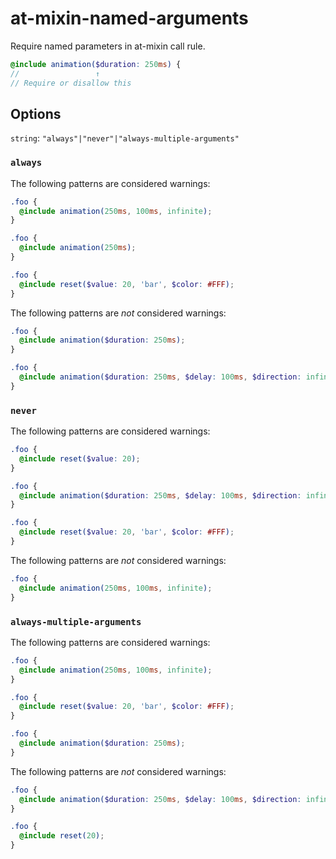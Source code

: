 # at-mixin-named-arguments

Require named parameters in at-mixin call rule.

```scss
@include animation($duration: 250ms) {
//                 ↑
// Require or disallow this
```

## Options

`string`: `"always"|"never"|"always-multiple-arguments"`

### `always`

The following patterns are considered warnings:

```scss
.foo {
  @include animation(250ms, 100ms, infinite);
} 
```

```scss
.foo {
  @include animation(250ms);
} 
```

```scss
.foo {
  @include reset($value: 20, 'bar', $color: #FFF);
}
```

The following patterns are *not* considered warnings:

```scss
.foo {
  @include animation($duration: 250ms);
}
```

```scss
.foo {
  @include animation($duration: 250ms, $delay: 100ms, $direction: infinite);
}
```

### `never`

The following patterns are considered warnings:

```scss
.foo {
  @include reset($value: 20);
}
```

```scss
.foo {
  @include animation($duration: 250ms, $delay: 100ms, $direction: infinite);
}
```

```scss
.foo {
  @include reset($value: 20, 'bar', $color: #FFF);
}
```

The following patterns are *not* considered warnings:

```scss
.foo {
  @include animation(250ms, 100ms, infinite);
} 
```

### `always-multiple-arguments`

The following patterns are considered warnings:

```scss
.foo {
  @include animation(250ms, 100ms, infinite);
}
```

```scss
.foo {
  @include reset($value: 20, 'bar', $color: #FFF);
}
```

```scss
.foo {
  @include animation($duration: 250ms);
}
```

The following patterns are *not* considered warnings:

```scss
.foo {
  @include animation($duration: 250ms, $delay: 100ms, $direction: infinite);
}
```

```scss
.foo {
  @include reset(20);
}
```
